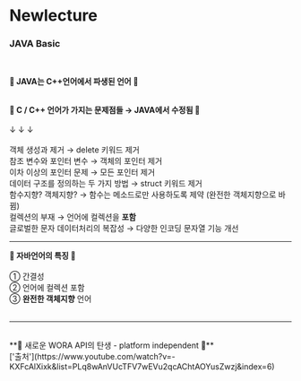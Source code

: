 # Newlecture

### JAVA  Basic 
<br>

**🤍 JAVA는 C++언어에서 파생된 언어 🤍**  
<br>

**🤍 C / C++ 언어가 가지는 문제점들 → JAVA에서 수정됨 🤍**  
<br>
↓ ↓ ↓
<br>  
객체 생성과 제거 → delete 키워드 제거  
참조 변수와 포인터 변수 → 객체의 포인터 제거  
이차 이상의 포인터 문제 →  모든 포인터 제거   
데이터 구조를 정의하는 두 가지 방법 → struct 키워드 제거  
함수지향? 객체지향? → 함수는 메소드로만 사용하도록 제약 (완전한 객체지향으로 바뀜)  
컬렉션의 부재 → 언어에 컬렉션을 **포함**  
글로벌한 문자 데이터처리의 복잡성 → 다양한 인코딩 문자열 기능 개선 

- - -

**🤍 자바언어의 특징 🤍**   
<br>
① 간결성  
② 언어에 컬렉션 포함  
③ **완전한 객체지향** 언어  
<br>   
- - -
<br>
**🤍 새로운 WORA API의 탄생 - platform independent 🤍**



<br>
['출처'](https://www.youtube.com/watch?v=-KXFcAlXixk&list=PLq8wAnVUcTFV7wEVu2qcAChtAOYusZwzj&index=6)
